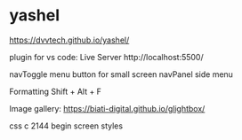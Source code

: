 # yashel

https://dvvtech.github.io/yashel/

plugin for vs code: Live Server
http://localhost:5500/

navToggle  menu button for small screen
navPanel   side menu

Formatting Shift + Alt + F

Image gallery: https://biati-digital.github.io/glightbox/

css c 2144 begin screen styles